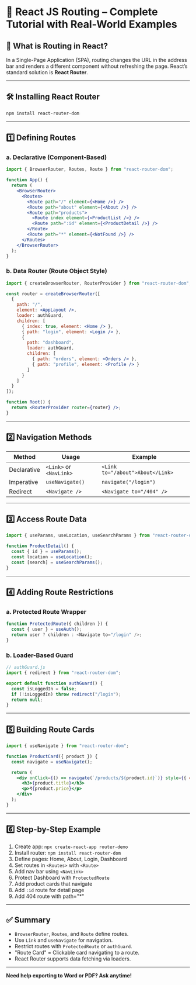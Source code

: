 
# 🚦 React JS Routing – Complete Tutorial with Real-World Examples

## 🧩 What is Routing in React?

In a Single-Page Application (SPA), routing changes the URL in the address bar and renders a different component without refreshing the page. React’s standard solution is **React Router**.

---

## 🛠️ Installing React Router

```bash
npm install react-router-dom
```

---

## 1️⃣ Defining Routes

### a. Declarative (Component-Based)

```jsx
import { BrowserRouter, Routes, Route } from "react-router-dom";

function App() {
  return (
    <BrowserRouter>
      <Routes>
        <Route path="/" element={<Home />} />
        <Route path="about" element={<About />} />
        <Route path="products">
          <Route index element={<ProductList />} />
          <Route path=":id" element={<ProductDetail />} />
        </Route>
        <Route path="*" element={<NotFound />} />
      </Routes>
    </BrowserRouter>
  );
}
```

### b. Data Router (Route Object Style)

```jsx
import { createBrowserRouter, RouterProvider } from "react-router-dom";

const router = createBrowserRouter([
  {
    path: "/",
    element: <AppLayout />,
    loader: authGuard,
    children: [
      { index: true, element: <Home /> },
      { path: "login", element: <Login /> },
      {
        path: "dashboard",
        loader: authGuard,
        children: [
          { path: "orders", element: <Orders /> },
          { path: "profile", element: <Profile /> }
        ]
      }
    ]
  }
]);

function Root() {
  return <RouterProvider router={router} />;
}
```

---

## 2️⃣ Navigation Methods

| Method | Usage | Example |
|--------|-------|---------|
| Declarative | `<Link>` or `<NavLink>` | `<Link to="/about">About</Link>` |
| Imperative | `useNavigate()` | `navigate("/login")` |
| Redirect | `<Navigate />` | `<Navigate to="/404" />` |

---

## 3️⃣ Access Route Data

```jsx
import { useParams, useLocation, useSearchParams } from "react-router-dom";

function ProductDetail() {
  const { id } = useParams();
  const location = useLocation();
  const [search] = useSearchParams();
}
```

---

## 4️⃣ Adding Route Restrictions

### a. Protected Route Wrapper

```jsx
function ProtectedRoute({ children }) {
  const { user } = useAuth();
  return user ? children : <Navigate to="/login" />;
}
```

### b. Loader-Based Guard

```jsx
// authGuard.js
import { redirect } from "react-router-dom";

export default function authGuard() {
  const isLoggedIn = false;
  if (!isLoggedIn) throw redirect("/login");
  return null;
}
```

---

## 5️⃣ Building Route Cards

```jsx
import { useNavigate } from "react-router-dom";

function ProductCard({ product }) {
  const navigate = useNavigate();

  return (
    <div onClick={() => navigate(`/products/${product.id}`)} style={{ cursor: "pointer" }}>
      <h3>{product.title}</h3>
      <p>₹{product.price}</p>
    </div>
  );
}
```

---

## 6️⃣ Step-by-Step Example

1. Create app: `npx create-react-app router-demo`
2. Install router: `npm install react-router-dom`
3. Define pages: Home, About, Login, Dashboard
4. Set routes in `<Routes>` with `<Route>`
5. Add nav bar using `<NavLink>`
6. Protect Dashboard with `ProtectedRoute`
7. Add product cards that navigate
8. Add `:id` route for detail page
9. Add 404 route with path="*"

---

## ✅ Summary

- `BrowserRouter`, `Routes`, and `Route` define routes.
- Use `Link` and `useNavigate` for navigation.
- Restrict routes with `ProtectedRoute` or `authGuard`.
- "Route Card" = Clickable card navigating to a route.
- React Router supports data fetching via loaders.

---

**Need help exporting to Word or PDF? Ask anytime!**
